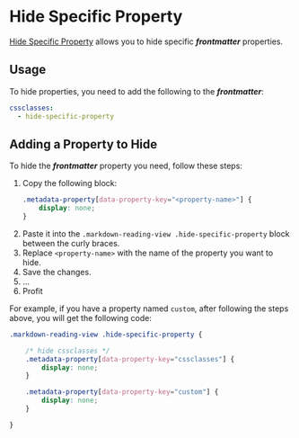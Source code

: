 # Hide Specific Property

[Hide Specific Property](../snippet/hide-specific-property.css) allows you to hide specific ***frontmatter*** properties.

## Usage

To hide properties, you need to add the following to the ***frontmatter***:

```yaml
cssclasses:
  - hide-specific-property
```

## Adding a Property to Hide

To hide the ***frontmatter*** property you need, follow these steps:

1. Copy the following block:
    ```css
    .metadata-property[data-property-key="<property-name>"] {
        display: none;
    } 
    ```
2. Paste it into the `.markdown-reading-view .hide-specific-property` block between the curly braces.
3. Replace `<property-name>` with the name of the property you want to hide.
4. Save the changes.
5. ...
6. Profit

For example, if you have a property named `custom`, after following the steps above, you will get the following code:

```css
.markdown-reading-view .hide-specific-property {

    /* hide cssclasses */
    .metadata-property[data-property-key="cssclasses"] {
        display: none;
    }

    .metadata-property[data-property-key="custom"] {
        display: none;
    }

}
```